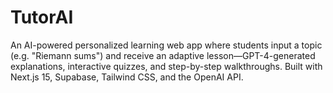 # TutorAI
An AI-powered personalized learning web app where students input a topic (e.g. "Riemann sums") and receive an adaptive lesson—GPT-4-generated explanations, interactive quizzes, and step-by-step walkthroughs. Built with Next.js 15, Supabase, Tailwind CSS, and the OpenAI API.
